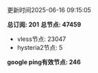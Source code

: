 更新时间2025-06-16 09:15:05

**总订阅: 201**
**总节点: 47459**
- vless节点: 23047
- hysteria2节点: 5

**google ping有效节点: 246**
